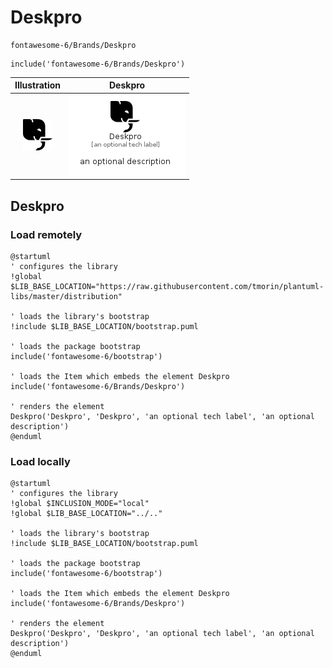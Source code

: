 # Deskpro


```text
fontawesome-6/Brands/Deskpro
```

```text
include('fontawesome-6/Brands/Deskpro')
```



| Illustration | Deskpro |
| :---: | :---: |
| ![illustration for Illustration](../../fontawesome-6/Brands/Deskpro.png) | ![illustration for Deskpro](../../fontawesome-6/Brands/Deskpro.Local.png) |




## Deskpro

### Load remotely
```plantuml
@startuml
' configures the library
!global $LIB_BASE_LOCATION="https://raw.githubusercontent.com/tmorin/plantuml-libs/master/distribution"

' loads the library's bootstrap
!include $LIB_BASE_LOCATION/bootstrap.puml

' loads the package bootstrap
include('fontawesome-6/bootstrap')

' loads the Item which embeds the element Deskpro
include('fontawesome-6/Brands/Deskpro')

' renders the element
Deskpro('Deskpro', 'Deskpro', 'an optional tech label', 'an optional description')
@enduml
```

### Load locally
```plantuml
@startuml
' configures the library
!global $INCLUSION_MODE="local"
!global $LIB_BASE_LOCATION="../.."

' loads the library's bootstrap
!include $LIB_BASE_LOCATION/bootstrap.puml

' loads the package bootstrap
include('fontawesome-6/bootstrap')

' loads the Item which embeds the element Deskpro
include('fontawesome-6/Brands/Deskpro')

' renders the element
Deskpro('Deskpro', 'Deskpro', 'an optional tech label', 'an optional description')
@enduml
```


